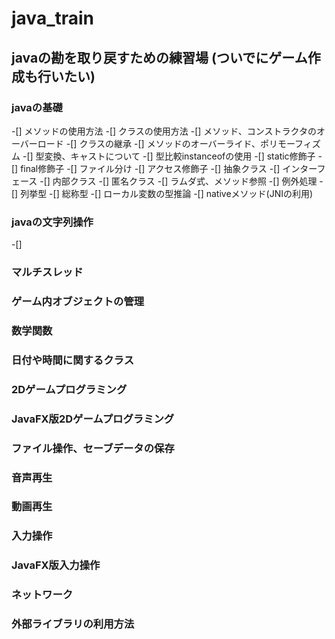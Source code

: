 # java_train

## javaの勘を取り戻すための練習場 (ついでにゲーム作成も行いたい)

### javaの基礎
-[] メソッドの使用方法
-[] クラスの使用方法
-[] メソッド、コンストラクタのオーバーロード
-[] クラスの継承
-[] メソッドのオーバーライド、ポリモーフィズム
-[] 型変換、キャストについて
-[] 型比較instanceofの使用
-[] static修飾子
-[] final修飾子
-[] ファイル分け
-[] アクセス修飾子
-[] 抽象クラス
-[] インターフェース
-[] 内部クラス
-[] 匿名クラス
-[] ラムダ式、メソッド参照
-[] 例外処理
-[] 列挙型
-[] 総称型
-[] ローカル変数の型推論
-[] nativeメソッド(JNIの利用)

### javaの文字列操作
-[]
### マルチスレッド
### ゲーム内オブジェクトの管理
### 数学関数
### 日付や時間に関するクラス
### 2Dゲームプログラミング
### JavaFX版2Dゲームプログラミング
### ファイル操作、セーブデータの保存
### 音声再生
### 動画再生
### 入力操作
### JavaFX版入力操作
### ネットワーク
### 外部ライブラリの利用方法
